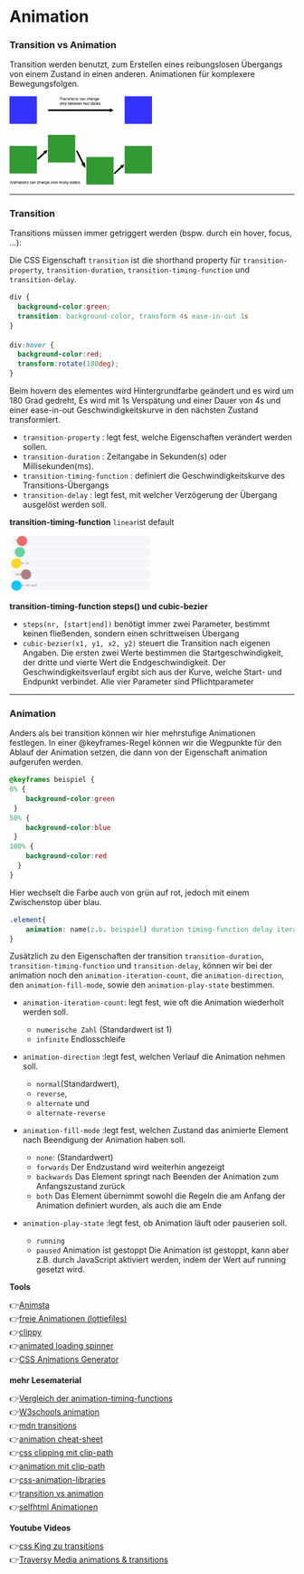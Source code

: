 # Animation

### Transition vs Animation

Transition werden benutzt, zum Erstellen eines reibungslosen Übergangs von einem Zustand in einen anderen. Animationen für komplexere Bewegungsfolgen.

<img src="transition-vs-animation.jpg" alt="align-items" width="50%"> 

---

### Transition

Transitions müssen immer getriggert werden (bspw. durch ein hover, focus, ...):

Die CSS Eigenschaft `transition` ist die shorthand property für `transition-property`, `transition-duration`, `transition-timing-function` und `transition-delay`.

```css
div {
  background-color:green;
  transition: background-color, transform 4s ease-in-out 1s
}

div:hover {
  background-color:red;
  transform:rotate(180deg);
}
```
Beim hovern des elementes wird Hintergrundfarbe geändert und es wird um 180 Grad gedreht, Es wird mit 1s Verspätung und einer Dauer von 4s und  einer ease-in-out Geschwindigkeitskurve in den nächsten Zustand transformiert. 

- `transition-property` : legt fest, welche Eigenschaften verändert werden sollen. 
- `transition-duration` : Zeitangabe in Sekunden(s) oder Millisekunden(ms).
- `transition-timing-function` : definiert die Geschwindigkeitskurve des Transitions-Übergangs
- `transition-delay` : legt fest, mit welcher Verzögerung der Übergang ausgelöst werden soll. 

**transition-timing-function**
`linear`ist default

<img src="transition-timing.gif" alt="align-items" width="50%"> 

**transition-timing-function steps() und cubic-bezier**

- `steps(nr, [start|end])` benötigt immer zwei Parameter, bestimmt keinen fließenden, sondern einen schrittweisen Übergang
- `cubic-bezier(x1, y1, x2, y2)` steuert die Transition nach eigenen Angaben. Die ersten zwei Werte bestimmen die Startgeschwindigkeit, der dritte und vierte Wert die Endgeschwindigkeit. Der Geschwindigkeitsverlauf ergibt sich aus der Kurve, welche Start- und Endpunkt verbindet. Alle vier Parameter sind Pflichtparameter

--- 
### Animation

Anders als bei transition können wir hier mehrstufige Animationen festlegen. In einer @keyframes-Regel können wir die Wegpunkte für den Ablauf der Animation setzen, die dann von der Eigenschaft animation aufgerufen werden. 

```css
@keyframes beispiel {
0% {
    background-color:green
 }
50% {
    background-color:blue
 }
100% {
    background-color:red
  }
}
```
Hier wechselt die Farbe auch von grün auf rot, jedoch mit einem Zwischenstop über blau.

```css
.element{ 
    animation: name(z.b. beispiel) duration timing-function delay iteration-count direction fill-mode play-state; 
}
```
Zusätzlich zu den Eigenschaften der transition `transition-duration`, `transition-timing-function` und `transition-delay`, können wir bei der animation noch den `animation-iteration-count`, die `animation-direction`, den `animation-fill-mode`, sowie den `animation-play-state` bestimmen.

- `animation-iteration-count`: legt fest, wie oft die Animation wiederholt werden soll.
    * `numerische Zahl` (Standardwert ist 1)
    * `infinite` Endlosschleife 

- `animation-direction` :legt fest, welchen Verlauf die Animation nehmen soll. 
    * `normal`(Standardwert), 
    * `reverse`, 
    * `alternate` und 
    * `alternate-reverse`

- `animation-fill-mode` :legt fest, welchen Zustand das animierte Element nach Beendigung der Animation haben soll.
    * `none`: (Standardwert)
    * `forwards` Der Endzustand wird weiterhin angezeigt
    * `backwards` Das Element springt nach Beenden der Animation zum Anfangszustand zurück
    * `both` Das Element übernimmt sowohl die Regeln die am Anfang der Animation definiert wurden, als auch die am Ende


- `animation-play-state` :legt fest, ob Animation läuft oder pauserien soll. 
    * `running`
    * `paused` Animation ist gestoppt
    Die Animation ist gestoppt, kann aber z.B. durch JavaScript aktiviert werden, indem der Wert auf running gesetzt wird.

 **Tools**

:point_right:[Animsta](https://animista.net/)\
:point_right:[freie Animationen (lottiefiles)](https://lottiefiles.com/featured)\
:point_right:[clippy](https://bennettfeely.com/clippy/)\
:point_right:[animated loading spinner](https://loading.io/css/)\
:point_right:[CSS Animations Generator](https://www.theappguruz.com/tag-tools/web/CSSAnimations/)





**mehr Lesematerial**

:point_right:[Vergleich der animation-timing-functions](https://codepen.io/northernlights3/pen/yLebRKZ)\
:point_right:[W3schools animation](https://www.w3schools.com/css/css3_animations.asp)\
:point_right:[mdn transitions](https://developer.mozilla.org/en-US/docs/Web/CSS/CSS_Transitions/Using_CSS_transitions)\
:point_right:[animation cheat-sheet](https://learn-the-web.algonquindesign.ca/topics/css-animations-effects-cheat-sheet/)\
:point_right:[css clipping mit clip-path](https://www.digitalocean.com/community/tutorials/css-clipping-with-clip-path)\
:point_right:[animation mit clip-path](https://css-tricks.com/animating-with-clip-path/)\
:point_right:[css-animation-libraries](https://css-tricks.com/css-animation-libraries/)\
:point_right:[transition vs animation](https://blog.hubspot.com/website/css-transition-vs-animation)\
:point_right:[selfhtml Animationen](https://wiki.selfhtml.org/wiki/CSS/Tutorials/Animation/Animation)


**Youtube Videos**

:point_right:[css King zu transitions](https://www.youtube.com/watch?v=Nloq6uzF8RQ)\
:point_right:[Traversy Media animations & transitions](https://www.youtube.com/watch?v=zHUpx90NerM&t=130s)

















